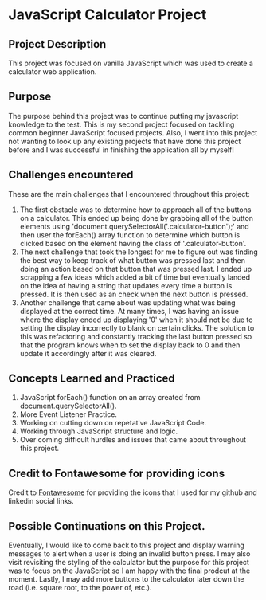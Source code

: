 # JavaScript Calculator Project

## Project Description
This project was focused on vanilla JavaScript which was used to create a calculator web application.

## Purpose
The purpose behind this project was to continue putting my javascript knowledge to the test. This is my second project focused on tackling common beginner JavaScript focused projects. Also, I went into this project not wanting to look up any existing projects that have done this project before and I was successful in finishing the application all by myself!

## Challenges encountered
These are the main challenges that I encountered throughout this project:
1. The first obstacle was to determine how to approach all of the buttons on a calculator. This ended up being done by grabbing all of the button elements using 'document.querySelectorAll('.calculator-button');' and then user the forEach() array function to determine which button is clicked based on the element having the class of '.calculator-button'.
2. The next challenge that took the longest for me to figure out was finding the best way to keep track of what button was pressed last and then doing an action based on that button that was pressed last. I ended up scrapping a few ideas which added a bit of time but eventually landed on the idea of having a string that updates every time a button is pressed. It is then used as an check when the next button is pressed.
3. Another challenge that came about was updating what was being displayed at the correct time. At many times, I was having an issue where the display ended up displaying '0' when it should not be due to setting the display incorrectly to blank on certain clicks. The solution to this was refactoring and constantly tracking the last button pressed so that the program knows when to set the display back to 0 and then update it accordingly after it was cleared.

## Concepts Learned and Practiced
1. JavaScript forEach() function on an array created from document.querySelectorAll().
2. More Event Listener Practice.
3. Working on cutting down on repetative JavaScript Code.
4. Working through JavaScript structure and logic.
5. Over coming difficult hurdles and issues that came about throughout this project.

## Credit to Fontawesome for providing icons
Credit to [Fontawesome](https://fontawesome.com/) for providing the icons that I used for my github and linkedin social links.

## Possible Continuations on this Project.
Eventually, I would like to come back to this project and display warning messages to alert when a user is doing an invalid button press. I may also visit revisiting the styling of the calculator but the purpose for this project was to focus on the JavaScript so I am happy with the final prodcut at the moment. Lastly, I may add more buttons to the calculator later down the road (i.e. square root, to the power of, etc.).
